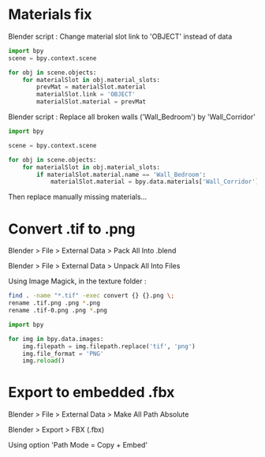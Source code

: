 
# Materials fix
Blender script : Change material slot link to 'OBJECT' instead of data

```python
import bpy
scene = bpy.context.scene

for obj in scene.objects:
    for materialSlot in obj.material_slots:
        prevMat = materialSlot.material
        materialSlot.link = 'OBJECT'
        materialSlot.material = prevMat
```

Blender script : Replace all broken walls ('Wall_Bedroom') by 'Wall_Corridor'
```python
import bpy

scene = bpy.context.scene

for obj in scene.objects:
    for materialSlot in obj.material_slots:
        if materialSlot.material.name == 'Wall_Bedroom':
            materialSlot.material = bpy.data.materials['Wall_Corridor']
```

Then replace manually missing materials...

# Convert .tif to .png

Blender > File > External Data > Pack All Into .blend

Blender > File > External Data > Unpack All Into Files

Using Image Magick, in the texture folder :
```bash
find . -name "*.tif" -exec convert {} {}.png \;
rename .tif.png .png *.png
rename .tif-0.png .png *.png
```

```python
import bpy

for img in bpy.data.images:
    img.filepath = img.filepath.replace('tif', 'png')
    img.file_format = 'PNG'
    img.reload()
``` 

# Export to embedded .fbx

Blender > File > External Data > Make All Path Absolute

Blender > Export > FBX (.fbx)

Using option 'Path Mode = Copy + Embed'
